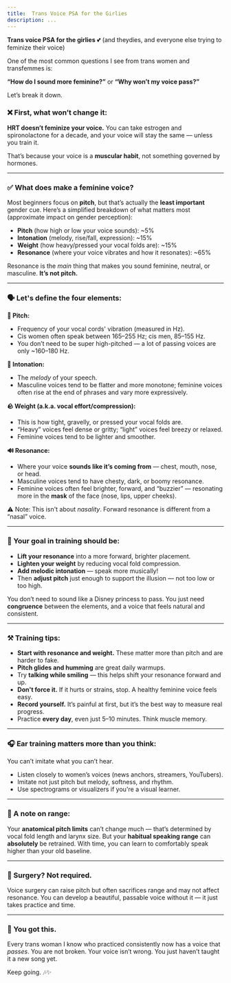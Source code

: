 ```yaml
---
title:  Trans Voice PSA for the Girlies
description: ...
---
```


**Trans voice PSA for the girlies** 💕 (and theydies, and everyone else trying to feminize their voice)

One of the most common questions I see from trans women and transfemmes is:

**“How do I sound more feminine?”**
or
**“Why won’t my voice pass?”**

Let’s break it down.

### ❌ First, what **won’t** change it:

**HRT doesn’t feminize your voice.**
You can take estrogen and spironolactone for a decade, and your voice will stay the same — unless you train it.

That’s because your voice is a **muscular habit**, not something governed by hormones.

---

### ✅ What **does** make a feminine voice?

Most beginners focus on **pitch**, but that’s actually the **least important** gender cue.
Here’s a simplified breakdown of what matters most (approximate impact on gender perception):

* **Pitch** (how high or low your voice sounds): \~5%
* **Intonation** (melody, rise/fall, expression): \~15%
* **Weight** (how heavy/pressed your vocal folds are): \~15%
* **Resonance** (where your voice vibrates and how it resonates): \~65%

Resonance is the *main* thing that makes you sound feminine, neutral, or masculine.
**It’s not pitch.**

---

### 🗣️ Let's define the four elements:

**🎼 Pitch:**

* Frequency of your vocal cords' vibration (measured in Hz).
* Cis women often speak between 165–255 Hz; cis men, 85–155 Hz.
* You don’t need to be super high-pitched — a lot of passing voices are only \~160–180 Hz.

**🎤 Intonation:**

* The *melody* of your speech.
* Masculine voices tend to be flatter and more monotone; feminine voices often rise at the end of phrases and vary more expressively.

**🪨 Weight (a.k.a. vocal effort/compression):**

* This is how tight, gravelly, or pressed your vocal folds are.
* “Heavy” voices feel dense or gritty; “light” voices feel breezy or relaxed.
* Feminine voices tend to be lighter and smoother.

**🔊 Resonance:**

* Where your voice **sounds like it’s coming from** — chest, mouth, nose, or head.
* Masculine voices tend to have chesty, dark, or boomy resonance.
* Feminine voices often feel brighter, forward, and “buzzier” — resonating more in the **mask** of the face (nose, lips, upper cheeks).

⚠️ Note: This isn't about *nasality*. Forward resonance is different from a “nasal” voice.

---

### 🎯 Your goal in training should be:

* **Lift your resonance** into a more forward, brighter placement.
* **Lighten your weight** by reducing vocal fold compression.
* **Add melodic intonation** — speak more musically!
* Then **adjust pitch** just enough to support the illusion — not too low or too high.

You don’t need to sound like a Disney princess to pass.
You just need **congruence** between the elements, and a voice that feels natural and consistent.

---

### ⚒️ Training tips:

* **Start with resonance and weight.** These matter more than pitch and are harder to fake.
* **Pitch glides and humming** are great daily warmups.
* Try **talking while smiling** — this helps shift your resonance forward and up.
* **Don't force it.** If it hurts or strains, stop. A healthy feminine voice feels easy.
* **Record yourself.** It’s painful at first, but it’s the best way to measure real progress.
* Practice **every day**, even just 5–10 minutes. Think muscle memory.

---

### 🎧 Ear training matters more than you think:

You can’t imitate what you can’t hear.

* Listen closely to women’s voices (news anchors, streamers, YouTubers).
* Imitate not just pitch but melody, softness, and rhythm.
* Use spectrograms or visualizers if you're a visual learner.

---

### 🧠 A note on range:

Your **anatomical pitch limits** can’t change much — that’s determined by vocal fold length and larynx size.
But your **habitual speaking range** can **absolutely** be retrained. With time, you can learn to comfortably speak higher than your old baseline.

---

### 🏥 Surgery? Not required.

Voice surgery can raise pitch but often sacrifices range and may not affect resonance.
You can develop a beautiful, passable voice without it — it just takes practice and time.

---

### 💖 You got this.

Every trans woman I know who practiced consistently now has a voice that *passes*.
You are not broken. Your voice isn’t wrong.
You just haven’t taught it a new song yet.

Keep going. 🎶✨
